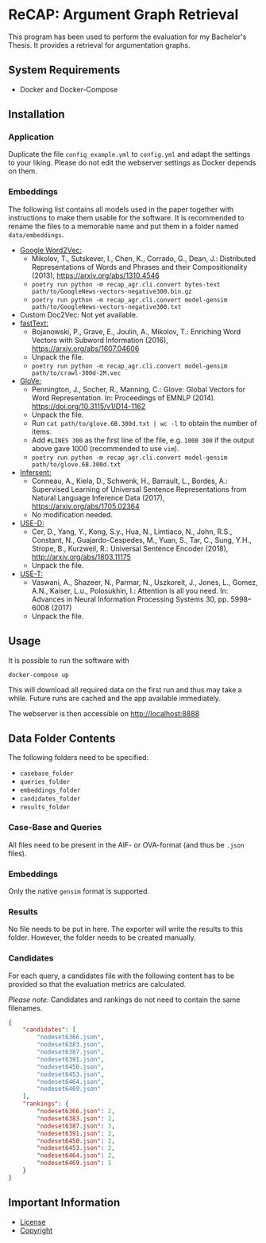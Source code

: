 # ReCAP: Argument Graph Retrieval

This program has been used to perform the evaluation for my Bachelor's Thesis.
It provides a retrieval for argumentation graphs.

## System Requirements

- Docker and Docker-Compose

## Installation

### Application

Duplicate the file `config_example.yml` to `config.yml` and adapt the settings to your liking.
Please do not edit the webserver settings as Docker depends on them.


### Embeddings

The following list contains all models used in the paper together with instructions to make them usable for the software.
It is recommended to rename the files to a memorable name and put them in a folder named `data/embeddings`.

- [Google Word2Vec:](https://drive.google.com/file/d/0B7XkCwpI5KDYNlNUTTlSS21pQmM/edit?usp=sharing)
  - Mikolov, T., Sutskever, I., Chen, K., Corrado, G., Dean, J.: Distributed Representations of Words and Phrases and their Compositionality (2013), <https://arxiv.org/abs/1310.4546>
  - `poetry run python -m recap_agr.cli.convert bytes-text path/to/GoogleNews-vectors-negative300.bin.gz`
  - `poetry run python -m recap_agr.cli.convert model-gensim path/to/GoogleNews-vectors-negative300.txt`
- Custom Doc2Vec: Not yet available.
- [fastText:](https://dl.fbaipublicfiles.com/fasttext/vectors-english/crawl-300d-2M.vec.zip)
  - Bojanowski, P., Grave, E., Joulin, A., Mikolov, T.: Enriching Word Vectors with Subword Information (2016), <https://arxiv.org/abs/1607.04606>
  - Unpack the file.
  - `poetry run python -m recap_agr.cli.convert model-gensim path/to/crawl-300d-2M.vec`
- [GloVe:](http://nlp.stanford.edu/data/glove.840B.300d.zip)
  - Pennington, J., Socher, R., Manning, C.: Glove: Global Vectors for Word Representation. In: Proceedings of EMNLP (2014). <https://doi.org/10.3115/v1/D14-1162>
  - Unpack the file.
  - Run `cat path/to/glove.6B.300d.txt | wc -l` to obtain the number of items.
  - Add `#LINES 300` as the first line of the file, e.g. `1000 300` if the output above gave 1000 (recommended to use `vim`).
  - `poetry run python -m recap_agr.cli.convert model-gensim path/to/glove.6B.300d.txt`
- [Infersent:](https://dl.fbaipublicfiles.com/infersent/infersent1.pkl)
  - Conneau, A., Kiela, D., Schwenk, H., Barrault, L., Bordes, A.: Supervised Learning of Universal Sentence Representations from Natural Language Inference Data (2017), <https://arxiv.org/abs/1705.02364>
  - No modification needed.
- [USE-D:](https://tfhub.dev/google/universal-sentence-encoder/2?tf-hub-format=compressed)
  - Cer, D., Yang, Y., Kong, S.y., Hua, N., Limtiaco, N., John, R.S., Constant, N., Guajardo-Cespedes, M., Yuan, S., Tar, C., Sung, Y.H., Strope, B., Kurzweil, R.: Universal Sentence Encoder (2018), <http://arxiv.org/abs/1803.11175>
  - Unpack the file.
- [USE-T:](https://tfhub.dev/google/universal-sentence-encoder-large/3?tf-hub-format=compressed)
  - Vaswani, A., Shazeer, N., Parmar, N., Uszkoreit, J., Jones, L., Gomez, A.N., Kaiser, L.u., Polosukhin, I.: Attention is all you need. In: Advances in Neural Information Processing Systems 30, pp. 5998–6008 (2017)
  - Unpack the file.




## Usage

It is possible to run the software with

```docker-compose up```

This will download all required data on the first run and thus may take a while.
Future runs are cached and the app available immediately.

The webserver is then accessible on <http://localhost:8888>



## Data Folder Contents

The following folders need to be specified:

- `casebase_folder`
- `queries_folder`
- `embeddings_folder`
- `candidates_folder`
- `results_folder`

### Case-Base and Queries

All files need to be present in the AIF- or OVA-format (and thus be `.json` files).


### Embeddings

Only the native `gensim` format is supported.


### Results

No file needs to be put in here.
The exporter will write the results to this folder.
However, the folder needs to be created manually.


### Candidates

For each query, a candidates file with the following content has to be provided so that the evaluation metrics are calculated.

_Please note:_ Candidates and rankings do not need to contain the same filenames.

```json
{
	"candidates": [
		"nodeset6366.json",
		"nodeset6383.json",
		"nodeset6387.json",
		"nodeset6391.json",
		"nodeset6450.json",
		"nodeset6453.json",
		"nodeset6464.json",
		"nodeset6469.json"
	],
	"rankings": {
		"nodeset6366.json": 2,
		"nodeset6383.json": 2,
		"nodeset6387.json": 3,
		"nodeset6391.json": 2,
		"nodeset6450.json": 2,
		"nodeset6453.json": 2,
		"nodeset6464.json": 2,
		"nodeset6469.json": 1
	}
}

```


## Important Information

- [License](LICENSE)
- [Copyright](NOTICE.md)

